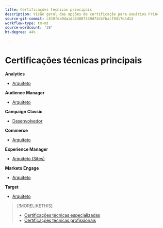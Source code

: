 ```yaml
---
title: Certificações técnicas principais
description: Visão geral das opções de certificação para usuários Principais
source-git-commit: c830fda9da1da53807369d72dbfbacf9d17d4d13
workflow-type: tm+mt
source-wordcount: '38'
ht-degree: 44%

---
```


# Certificações técnicas principais


**Analytics**

* [Arquiteto](/help/certifications/aa/aa-m-architect.md) <!--AD0-E207-->

**Audience Manager**

* [Arquiteto](/help/certifications/aam/aam-m-architect.md) <!--AD0-E454-->

**Campaign Classic**

* [Desenvolvedor](/help/certifications/acc/acc-m-developer.md) <!--AD0-E328-->

**Commerce**

* [Arquiteto](/help/certifications/ac/ac-m-architect.md) <!--AD0-E718-->

**Experience Manager**

* [Arquiteto (Sites)](/help/certifications/aem/aem-sites-m-architect.md) <!--AD0-E117-->

**Marketo Engage**

* [Arquiteto](/help/certifications/ame/ame-m-architect.md) <!--AD0-E556-->

**Target**

* [Arquiteto](/help/certifications/at/at-m-architect.md) <!--AD0-E407-->

>[!MORELIKETHIS]
>
>* [Certificações técnicas especializadas](expert.md)
>* [Certificações técnicas profissionais](professional.md)

